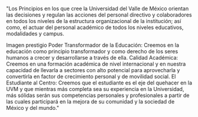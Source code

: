 "Los Principios en los que cree la Universidad del Valle de México orientan las decisiones y regulan las acciones del personal directivo y colaboradores en todos los niveles de la estructura organizacional de la institución; así como, el actuar del personal académico de todos los niveles educativos, modalidades y campus.

Imagen prestigio
Poder Transformador de la Educación: Creemos en la educación como principio transformador y como derecho de los seres humanos a crecer y desarrollarse a través de ella.
Calidad Académica: Creemos en una formación académica de nivel internacional y en nuestra capacidad de llevarla a sectores con alto potencial para aprovecharla y convertirla en factor de crecimiento personal y de movilidad social.
El Estudiante al Centro: Creemos que el estudiante es el eje del quehacer en la UVM y que mientras más completa sea su experiencia en la Universidad, más sólidas serán sus competencias personales y profesionales a partir de las cuales participará en la mejora de su 
comunidad y la sociedad de México y del mundo."